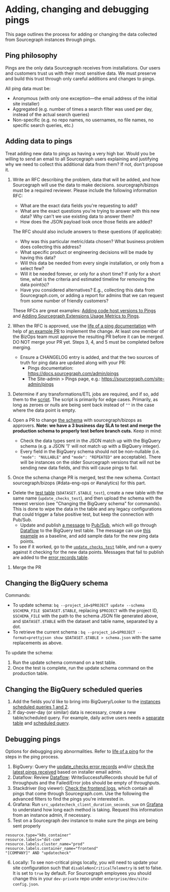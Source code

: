 # Adding, changing and debugging pings

This page outlines the process for adding or changing the data collected from Sourcegraph instances through pings.

## Ping philosophy

Pings are the only data Sourcegraph receives from installations. Our users and customers trust us with their most sensitive data. We must preserve and build this trust through only careful additions and changes to pings.

All ping data must be:

- Anonymous (with only one exception—the email address of the initial site installer)
- Aggregated (e.g. number of times a search filter was used per day, instead of the actual search queries)
- Non-specific (e.g. no repo names, no usernames, no file names, no specific search queries, etc.)

## Adding data to pings

Treat adding new data to pings as having a very high bar. Would you be willing to send an email to all Sourcegraph users explaining and justifying why we need to collect this additional data from them? If not, don’t propose it.

1. Write an RFC describing the problem, data that will be added, and how Sourcegraph will use the data to make decisions. sourcegraph/bizops must be a required reviewer. Please include the following information RFC:
    - What are the exact data fields you're requesting to add?
    - What are the exact questions you're trying to answer with this new
    data? Why can't we use existing data to answer them?
    - How does the JSON payload look once those fields are added?
    
    The RFC should also include answers to these questions (if applicable):

    - Why was this particular metric/data chosen? What business problem does  collecting this address?
    - What specific product or engineering decisions will be made by having  this data?
    - Will this data be needed from every single installation, or only from a  select few?
    - Will it be needed forever, or only for a short time? If only for a  short time, what is the criteria and estimated timeline for removing the  data point(s)?
    - Have you considered alternatives? E.g., collecting this data from Sourcegraph.com, or adding a report for admins that we can request from some number of friendly customers?    

    These RFCs are great examples: [Adding code host versions to Pings](https://docs.google.com/document/d/1Z68vV1SvCmRW5Hz5v4SkI8oUW4pgLmq5199RmLYToeU/edit#heading=h.trqab8y0kufp) and [Adding Sourcegraph Extensions Usage Metrics to Pings](https://docs.google.com/document/d/1HKgwTyG-IcRM81xLAmussWV4EdK95uy7GjKFIG8vgU4/edit#heading=h.trqab8y0kufp).
1. When the RFC is approved, use the [life of a ping documentation](https://docs.sourcegraph.com/dev/background-information/architecture/life-of-a-ping) with help of [an example PR](https://github.com/sourcegraph/sourcegraph/pull/15389) to implement the change. At least one member of the BizOps team must approve the resulting PR before it can be merged. DO NOT merge your PR yet. Steps 3, 4, and 5 must be completed before merging.
    - Ensure a CHANGELOG entry is added, and that the two sources of truth for ping data are updated along with your PR:
      - Pings documentation: https://docs.sourcegraph.com/admin/pings
      - The Site-admin > Pings page, e.g.: https://sourcegraph.com/site-admin/pings
1. Determine if any transformations/ETL jobs are required, and if so, add them to the [script](https://github.com/sourcegraph/analytics/blob/master/BigQuery%20Schemas/transform.js). The script is primarily for edge cases. Primarily,  as long as zeroes or nulls are being sent back instead of `""` in the case where the data point is empty.
1. Open a PR to change [the schema](https://github.com/sourcegraph/analytics/blob/master/BigQuery%20Schemas/sourcegraph_analytics.update_checks_schema.json) with sourcegraph/bizops as approvers. **Note: we have a 3 business day SLA to test and merge the production schema to properly test before branch cuts.** Keep in mind:
	- Check the data types sent in the JSON match up with the BigQuery schema (e.g. a JSON '1' will not match up with a BigQuery integer).
	- Every field in the BigQuery schema should not be non-nullable (i.e. `"mode": "NULLABLE"` and `"mode": "REPEATED"` are acceptable). There will be instances on the older Sourcegraph versions that will not be sending new data fields, and this will cause pings to fail.
1. Once the schema change PR is merged, test the new schema. Contact sourcegraph/bizops (#data-eng-ops or #analytics) for this part.
  - Delete the [test table](https://console.cloud.google.com/bigquery?utm_source=bqui&utm_medium=link&utm_campaign=classic&project=telligentsourcegraph&ws=&p=telligentsourcegraph&d=sourcegraph_analytics&t=update_checks_test&page=table) (`$DATASET.$TABLE_test`), create a new table with the same name (`update_checks_test`), and then upload the schema with the newest version (see "Changing the BigQuery schema" for commands). This is done to wipe the data in the table and any legacy configurations that could trigger a false positive test, but keep the connection with Pub/Sub.
	- Update and publish [a message](https://github.com/sourcegraph/analytics/blob/master/BigQuery%20Schemas/pubsub_message.json) to [Pub/Sub](https://console.cloud.google.com/cloudpubsub/topic/detail/server-update-checks-test?project=telligentsourcegraph), which will go through [Dataflow](https://console.cloud.google.com/dataflow/jobs/us-central1/2020-02-28_09_44_54-15810172927534693373?project=telligentsourcegraph&organizationId=1006954638239) to the BigQuery test table. The message can use [this example](https://github.com/sourcegraph/analytics/blob/master/BigQuery%20Schemas/pubsub_message) as a baseline, and add sample data for the new ping data points.
  - To see if it worked, go to the [`update_checks_test`](https://console.cloud.google.com/bigquery?utm_source=bqui&utm_medium=link&utm_campaign=classic&project=telligentsourcegraph&ws=&p=telligentsourcegraph&d=sourcegraph_analytics&t=update_checks_test&page=table) table, and run a query against it checking for the new data points. Messages that fail to publish are added to the [error records table](https://console.cloud.google.com/bigquery?utm_source=bqui&utm_medium=link&utm_campaign=classic&project=telligentsourcegraph&ws=&p=telligentsourcegraph&d=sourcegraph_analytics&t=update_checks_test_error_records&page=table).
1. Merge the PR

## Changing the BigQuery schema

Commands:

- To update schema: `bq --project_id=$PROJECT update --schema $SCHEMA_FILE $DATASET.$TABLE`, replacing `$PROJECT` with the project ID, `$SCHEMA_FILE` with the path to the schema JSON file generated above, and `$DATASET.$TABLE` with the dataset and table name, separated by a dot.
- To retrieve the current schema : `bq --project_id=$PROJECT --format=prettyjson show $DATASET.$TABLE > schema.json` with the same replacements as above.

To update the schema:
1. Run the update schema command on a test table.
2. Once the test is complete, run the update schema command on the production table.

## Changing the BigQuery scheduled queries

1. Add the fields you'd like to bring into BigQuery/Looker to the [instances scheduled queries 1 and 2](https://bigquery.cloud.google.com/scheduledqueries/telligentsourcegraph). 
2. If day-over-day (or similar) data is necessary, create a new table/scheduled query. For example, daily active users needs a [separate table](https://bigquery.cloud.google.com/table/telligentsourcegraph:sourcegraph_analytics.server_daily_usage) and [scheduled query](https://bigquery.cloud.google.com/scheduledqueries/telligentsourcegraph/location/us/runs/5c51773a-0000-2fc8-bf1f-089e08266748).

## Debugging pings

Options for debugging ping abnormalities. Refer to [life of a ping](https://docs.sourcegraph.com/dev/background-information/architecture/life-of-a-ping) for the steps in the ping process.

1. BigQuery: Query the [update_checks error records](https://console.cloud.google.com/bigquery?sq=839055276916:62219ea9d95d4a49880e661318f419ba) and/or [check the latest pings received](https://console.cloud.google.com/bigquery?sq=839055276916:3c6a5282e66a4f0fac1b958305d7b197) based on installer email admin. 
2. Dataflow: Review [Dataflow](https://console.cloud.google.com/dataflow/jobs/us-central1/2020-02-05_10_31_47-13247700157778222556?project=telligentsourcegraph&organizationId=1006954638239): WriteSuccessfulRecords should be full of throughputs and the Failed/Error jobs should be empty of throughputs. 
3. Stackdriver (log viewer): [Check the frontend logs](https://console.cloud.google.com/logs/viewer?project=sourcegraph-dev&minLogLevel=0&expandAll=false&customFacets=&limitCustomFacetWidth=true&interval=PT1H&resource=k8s_container%2Fcluster_name%2Fdot-com%2Fnamespace_name%2Fprod%2Fcontainer_name%2Ffrontend), which contain all pings that come through Sourcegraph.com. Use the following the advanced filters to find the pings you're interested in.
4. Grafana: Run `src_updatecheck_client_duration_seconds_sum` on [Grafana](https://sourcegraph.com/-/debug/grafana/explore?orgId=1&left=%5B%22now-1h%22,%22now%22,%22Prometheus%22,%7B%7D,%7B%22ui%22:%5Btrue,true,true,%22none%22%5D%7D%5D) to understand how long each method is taking. Request this information from an instance admin, if necessary.
5. Test on a Sourcegraph dev instance to make sure the pings are being sent properly
```
resource.type="k8s_container"
resource.labels="dot-com"
resource.labels.cluster_name="prod"
resource.labels.container_name="frontend"
"[COMPANY]" AND "updatecheck"
```
6. Locally: To see non-critical pings locally, you will need to update your site configuration such that `disableNonCriticalTelemetry` is set to false. It is set to `true` by default. For Sourcegraph employees you should change this in your `dev-private` repo under `enterprise/dev/site-config.json`. 
